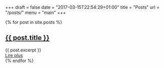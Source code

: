 +++
draft = false
date = "2017-03-15T22:54:29+01:00"
title = "Posts"
url = "/posts/"
menu = "main"
+++

<div class="posts">
  {% for post in site.posts %}
    <article class="post">
      <h1><a href="{{ site.baseurl }}{{ post.url }}">{{ post.title }}</a></h1>
      <div class="entry">
        {{ post.excerpt }}
      </div>
      <a href="{{ site.baseurl }}{{ post.url }}" class="read-more">Lire plus</a>
    </article>
  {% endfor %}
</div>
